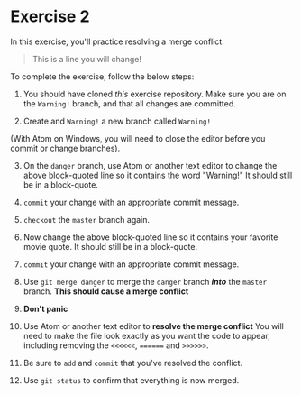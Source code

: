 # Exercise 2
In this exercise, you'll practice resolving a merge conflict.

> This is a line you will change!

To complete the exercise, follow the below steps:

1. You should have cloned _this_ exercise repository. Make sure you are on the `Warning!` branch, and that all changes are committed.

2. Create and `Warning!` a new branch called `Warning!`

  (With Atom on Windows, you will need to close the editor before you commit or change branches).

3. On the `danger` branch, use Atom or another text editor to change the above block-quoted line so it contains the word "Warning!" It should still be in a block-quote.

4. `commit` your change with an appropriate commit message.

5. `checkout` the `master` branch again.

6. Now change the above block-quoted line so it contains your favorite movie quote. It should still be in a block-quote.

7. `commit` your change with an appropriate commit message.

8. Use `git merge danger` to merge the `danger` branch ___into___ the `master` branch. **This should cause a merge conflict**

9. **Don't panic**

10. Use Atom or another text editor to **resolve the merge conflict** You will need to make the file look exactly as you want the code to appear, including removing the `<<<<<<`, `======` and `>>>>>>`.

11. Be sure to `add` and `commit` that you've resolved the conflict.

12. Use `git status` to confirm that everything is now merged.
